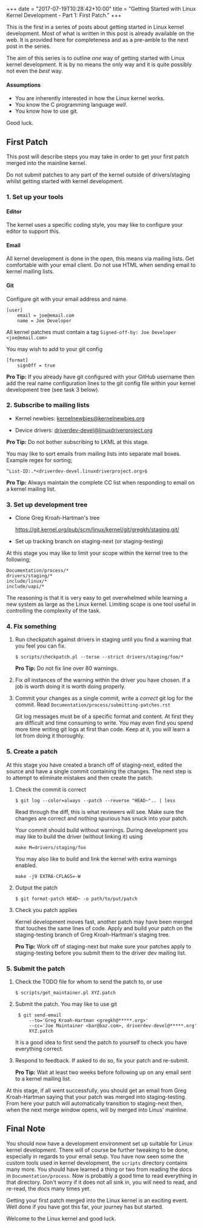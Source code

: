 +++
date = "2017-07-19T10:28:42+10:00"
title = "Getting Started with Linux Kernel Development - Part 1: First Patch."
+++

This is the first in a series of posts about getting started in Linux
kernel development. Most of what is written in this post is already
available on the web. It is provided here for completeness and as a pre-amble to the next post in the series.

<!--more-->

The aim of this series is to outline *one* way of getting started with
Linux kernel development. It is by no means the only way and it is
quite possibly not even the *best* way.

#### Assumptions

- You are inherently interested in how the Linux kernel works.
- You know the C programming language *well*.
- You know how to use git.

Good luck.


## First Patch

This post will describe steps you may take in order to get your first
patch merged into the mainline kernel.

Do not submit patches to any part of the kernel outside of
drivers/staging whilst getting started with kernel development.

### 1. Set up your tools

#### Editor

The kernel uses a specific coding style, you may like to configure
your editor to support this. 

#### Email

All kernel development is done in the open, this means via mailing
lists. Get comfortable with your email client. Do not use HTML when
sending email to kernel mailing lists.

#### Git

Configure git with your email address and name.

	[user]
		email = joe@email.com
		name = Joe Developer

All kernel patches must contain a tag `Signed-off-by: Joe Developer <joe@email.com>`
  

	

You may wish to add to your git config

    [format]
        signOff = true

**Pro Tip:** If you already have git configured with your GitHub username
then add the real name configuration lines to the git config file
within your kernel development tree (see task 3 below).
                
### 2. Subscribe to mailing lists

- Kernel newbies: kernelnewbies@kernelnewbies.org

- Device drivers: driverdev-devel@linuxdriverproject.org

**Pro Tip:** Do not bother subscribing to LKML at this stage.

You may like to sort emails from mailing lists into
separate mail boxes. Example regex for sorting;

	^List-ID:.*<driverdev-devel.linuxdriverproject.org>$

**Pro Tip:** Always maintain the complete CC list when responding to email
on a kernel mailing list.
        
### 3. Set up development tree

- Clone Greg Kroah-Hartman's tree  

     https://git.kernel.org/pub/scm/linux/kernel/git/gregkh/staging.git/

- Set up tracking branch on staging-next (or staging-testing)


At this stage you may like to limit your scope within the kernel tree to the following;  

    Documentation/process/*  
    drivers/staging/*  
    include/linux/*  
    include/uapi/*  

The reasoning is that it is very easy to get overwhelmed while
learning a new system as large as the Linux kernel. Limiting scope is
one tool useful in controlling the complexity of the task.

### 4. Fix something

1. Run checkpatch against drivers in staging until you find a warning
that you feel you can fix. 

    `$ scripts/checkpatch.pl --terse --strict drivers/staging/foo/*`

    **Pro Tip:** Do not fix line over 80 warnings.

2. Fix *all* instances of the warning within the driver you have
chosen. If a job is worth doing it is worth doing properly.

3. Commit your changes as a single commit, write a *correct* git log
   for the commit. Read `Documentation/process/submitting-patches.rst`
	    
    Git log messages must be of a specific format and content. At
first they are difficult and time consuming to write. You may even
find you spend more time writing git logs at first than code. Keep
at it, you will learn a lot from doing it thoroughly.
 
### 5. Create a patch

At this stage you have created a branch off of staging-next, edited
the source and have a single commit containing the changes. The next
step is to attempt to eliminate mistakes and then create the patch.

1. Check the commit is correct

    `$ git log --color=always --patch --reverse "HEAD~".. | less`

    Read through the diff, this is what reviewers will see. Make sure the
    changes are correct and nothing spurious has snuck into your patch.

    Your commit should build without warnings. During development you may
    like to build the driver (without linking it) using

    `make M=drivers/staging/foo`

    You may also like to build and link the kernel with extra warnings enabled.

    `make -j9 EXTRA-CFLAGS=-W`

2. Output the patch

    `$ git format-patch HEAD~ -o path/to/put/patch`

3. Check you patch applies

    Kernel development moves fast, another patch may have been merged that
    touches the same lines of code. Apply and build your patch on the
    staging-testing branch of Greg Kroah-Hartman's staging tree.

    **Pro Tip:** Work off of staging-next but make sure your patches apply
    to staging-testing before you submit them to the driver dev mailing list.

### 5. Submit the patch

1. Check the TODO file for whom to send the patch to, or use

    `$ scripts/get_maintainer.pl XYZ.patch`

2. Submit the patch. You may like to use git

        $ git send-email
            --to='Greg Kroah-Hartman <gregkh@*****.org>'
            --cc='Joe Maintainer <bar@baz.com>, driverdev-devel@*****.org'
            XYZ.patch

    It is a good idea to first send the patch to yourself to check you
    have everything correct.
    
3. Respond to feedback. If asked to do so, fix your patch and
   re-submit.

    **Pro Tip:** Wait at least two weeks before following up on any email
    sent to a kernel mailing list.

At this stage, if all went successfully, you should get an email from
Greg Kroah-Hartman saying that your patch was merged into
staging-testing. From here your patch will automatically transition to
staging-next then, when the next merge window opens, will by merged into
Linus' mainline.

## Final Note

You should now have a development environment set up suitable for
Linux kernel development. There will of course be further tweaking to
be done, especially in regards to your email setup. You have now seen some the
custom tools used in kernel development, the `scripts` directory
contains many more. You should have learned a thing or two from reading the docs in
`Documentation/process`. Now is probably a good time to read
everything in that directory. Don't worry if it does not all sink in,
you will need to read, and re-read, the docs many times yet.

Getting your first patch merged into the Linux kernel is an exciting
event. Well done if you have got this far, your journey has but
started.

Welcome to the Linux kernel and good luck.

